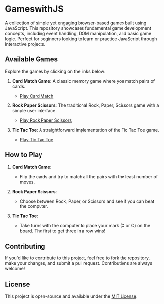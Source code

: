 # GameswithJS

A collection of simple yet engaging browser-based games built using JavaScript. This repository showcases fundamental game development concepts, including event handling, DOM manipulation, and basic game logic. Perfect for beginners looking to learn or practice JavaScript through interactive projects.

## Available Games

Explore the games by clicking on the links below:

1. **Card Match Game**: A classic memory game where you match pairs of cards.
   - [Play Card Match](https://geggenpress4231.github.io/GameswithJS/cardmatch/)

2. **Rock Paper Scissors**: The traditional Rock, Paper, Scissors game with a simple user interface.
   - [Play Rock Paper Scissors](https://geggenpress4231.github.io/GameswithJS/rockpaperscissor/)

3. **Tic Tac Toe**: A straightforward implementation of the Tic Tac Toe game.
   - [Play Tic Tac Toe](https://geggenpress4231.github.io/GameswithJS/tictactoegame/)

## How to Play

1. **Card Match Game**:
   - Flip the cards and try to match all the pairs with the least number of moves.
   
2. **Rock Paper Scissors**:
   - Choose between Rock, Paper, or Scissors and see if you can beat the computer.
   
3. **Tic Tac Toe**:
   - Take turns with the computer to place your mark (X or O) on the board. The first to get three in a row wins!

## Contributing

If you'd like to contribute to this project, feel free to fork the repository, make your changes, and submit a pull request. Contributions are always welcome!

## License

This project is open-source and available under the [MIT License](LICENSE).
